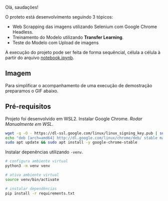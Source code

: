 Olá, saudações!

O proteto está desenvolvimento seguindo 3 tópicos:

- Web Scrapping das imagens utilizando Selenium com Google Chrome Headless.
- Treinamento do Modelo utilizando **Transfer Learning**.
- Teste do Modelo com Upload de imagens

A execução do projeto  pode ser feita de forma sequêncial, célula a célula à partir do arquivo [notebook.ipynb](notebook.ipynb).

## Imagem

Para simplificar o acompanhamento de uma execução de demostração preparamos o GIF abaixo.

## Pré-requisitos

Projeto foi desenvolvido em WSL2. Instalar Google Chrome. _Rodar Manualmente em WSL_.

``` bash
wget -q -O - https://dl-ssl.google.com/linux/linux_signing_key.pub | sudo apt-key add -
echo "deb [arch=amd64] http://dl.google.com/linux/chrome/deb/ stable main" | sudo tee /etc/apt/sources.list.d/google-chrome.list
sudo apt update && sudo apt install -y google-chrome-stable
```

Instalar depenências utilizando `-venv`.

``` bash
# configura ambiente virtual
python3 -m venv venv

# ativa ambiente virtual
source venv/bin/activate

# instalar dependências 
pip install -r requirements.txt
```
